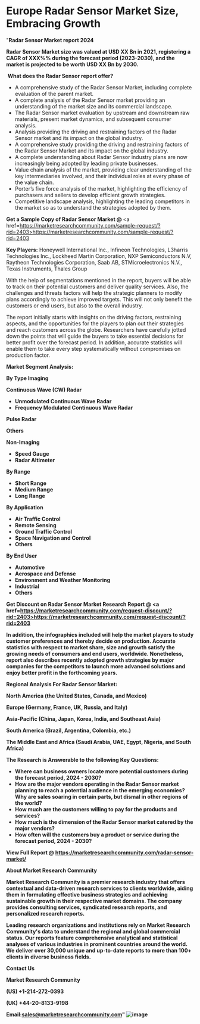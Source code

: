 # Europe Radar Sensor Market Size, Embracing Growth
"<strong>Radar Sensor Market report 2024</strong>

<strong>Radar Sensor Market size was valued at USD XX Bn in 2021, registering a CAGR of XXX%% during the forecast period (2023-2030), and the market is projected to be worth USD XX Bn by 2030.</strong>

 <strong><b>What does the Radar Sensor report offer?</b></strong>
<ul>
  <li>A comprehensive study of the Radar Sensor Market, including complete evaluation of the parent market.</li>
  <li>A complete analysis of the Radar Sensor market providing an understanding of the market size and its commercial landscape.</li>
  <li>The Radar Sensor market evaluation by upstream and downstream raw materials, present market dynamics, and subsequent consumer analysis.</li>
  <li>Analysis providing the driving and restraining factors of the Radar Sensor market and its impact on the global industry.</li>
  <li>A comprehensive study providing the driving and restraining factors of the Radar Sensor Market and its impact on the global industry.</li>
  <li>A complete understanding about Radar Sensor industry plans are now increasingly being adopted by leading private businesses.</li>
  <li>Value chain analysis of the market, providing clear understanding of the key intermediaries involved, and their individual roles at every phase of the value chain.</li>
  <li>Porter’s five force analysis of the market, highlighting the efficiency of purchasers and sellers to develop efficient growth strategies.</li>
  <li>Competitive landscape analysis, highlighting the leading competitors in the market so as to understand the strategies adopted by them.</li>
</ul>

<strong>Get a Sample Copy of Radar Sensor Market @ </strong><a href=https://marketresearchcommunity.com/sample-request/?rid=2403><u>https://marketresearchcommunity.com/sample-request/?rid=2403</u></a>

<strong>Key Players:</strong> 
Honeywell International Inc., Infineon Technologies, L3harris Technologies Inc., Lockheed Martin Corporation, NXP Semiconductors N.V, Raytheon Technologies Corporation, Saab AB, STMicroelectronics N.V., Texas Instruments, Thales Group

With the help of segmentations mentioned in the report, buyers will be able to track on their potential customers and deliver quality services. Also, the challenges and threats factors will help the strategic planners to modify plans accordingly to achieve improved targets. This will not only benefit the customers or end users, but also to the overall industry.

The report initially starts with insights on the driving factors, restraining aspects, and the opportunities for the players to plan out their strategies and reach customers across the globe. Researchers have carefully jotted down the points that will guide the buyers to take essential decisions for better profit over the forecast period. In addition, accurate statistics will enable them to take every step systematically without compromises on production factor.

<strong>Market Segment Analysis:</strong>


<strong><strong>By Type </strong></h4>
Imaging

Continuous Wave (CW) Radar
<ul>
 	<li>Unmodulated Continuous Wave Radar</li>
 	<li>Frequency Modulated Continuous Wave Radar</li>
</ul>
Pulse Radar

Others

Non-Imaging
<ul>
 	<li>Speed Gauge</li>
 	<li>Radar Altimeter</li>
</ul>
<strong><strong>By Range </strong></h4>
<ul>
 	<li>Short Range</li>
 	<li>Medium Range</li>
 	<li>Long Range</li>
</ul>
<strong><strong>By Application</strong></h4>
<ul>
 	<li>Air Traffic Control</li>
 	<li>Remote Sensing</li>
 	<li>Ground Traffic Control</li>
 	<li>Space Navigation and Control</li>
 	<li>Others</li>
</ul>
<strong><strong>By End User</strong></h4>
<ul>
 	<li>Automotive</li>
 	<li>Aerospace and Defense</li>
 	<li>Environment and Weather Monitoring</li>
 	<li>Industrial</li>
 	<li>Others</li>
</ul>

<strong>Get Discount on Radar Sensor Market Research Report @ </b></strong><a href=https://marketresearchcommunity.com/request-discount/?rid=2403><u>https://marketresearchcommunity.com/request-discount/?rid=2403</u></a>

In addition, the infographics included will help the market players to study customer preferences and thereby decide on production. Accurate statistics with respect to market share, size and growth satisfy the growing needs of consumers and end users, worldwide. Nonetheless, report also describes recently adopted growth strategies by major companies for the competitors to launch more advanced solutions and enjoy better profit in the forthcoming years.

<strong>Regional Analysis For Radar Sensor Market:</strong>

<strong>North America</strong> (the United States, Canada, and Mexico)

<strong>Europe</strong> (Germany, France, UK, Russia, and Italy)

<strong>Asia-Pacific</strong> (China, Japan, Korea, India, and Southeast Asia)

<strong>South America</strong> (Brazil, Argentina, Colombia, etc.)

<strong>The Middle East and Africa</strong> (Saudi Arabia, UAE, Egypt, Nigeria, and South Africa)

<strong>The Research is Answerable to the following Key Questions:</strong>
<ul>
 	<li>Where can business owners locate more potential customers during the forecast period, 2024 - 2030?</li>
 	<li>How are the major vendors operating in the Radar Sensor market planning to reach a potential audience in the emerging economies? Why are sales soaring in certain parts, but dismal in other regions of the world?</li>
 	<li>How much are the customers willing to pay for the products and services?</li>
 	<li>How much is the dimension of the Radar Sensor market catered by the major vendors?</li>
 	<li>How often will the customers buy a product or service during the forecast period, 2024 - 2030?</li>
</ul>

<strong>View Full Report @</strong> <a href=https://marketresearchcommunity.com/radar-sensor-market/>https://marketresearchcommunity.com/radar-sensor-market/</a>

<strong>About Market Research Community</strong>

Market Research Community is a premier research industry that offers contextual and data-driven research services to clients worldwide, aiding them in formulating effective business strategies and achieving sustainable growth in their respective market domains. The company provides consulting services, syndicated research reports, and personalized research reports.

Leading research organizations and institutions rely on Market Research Community's data to understand the regional and global commercial status. Our reports feature comprehensive analytical and statistical analyses of various industries in prominent countries around the world. We deliver over 30,000 unique and up-to-date reports to more than 100+ clients in diverse business fields.

<strong>Contact Us</strong>

<strong>Market Research Community</strong>

(US) +1-214-272-0393

(UK) +44-20-8133-9198

<strong>Email:</strong>sales@marketresearchcommunity.com"
![image](https://github.com/radhad123/marketresearchreports/assets/158307692/1ae453aa-b766-4213-ba62-76f745bc8009)

